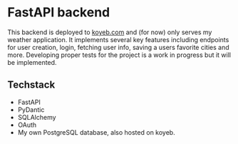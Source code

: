 # FastAPI backend
This backend is deployed to <a href="https://koyeb.com">koyeb.com</a> and (for now) only serves my weather application. It implements several key features including endpoints for user creation, login, fetching user info, saving a users favorite cities and more. Developing proper tests for the project is a work in progress but it will be implemented.

## Techstack
- FastAPI
- PyDantic
- SQLAlchemy
- OAuth
- My own PostgreSQL database, also hosted on koyeb.
